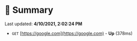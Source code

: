 # 📖 Summary
Last updated: **4/10/2021, 2:02:24 PM**

- `GET` [https://google.com](https://google.com) - **Up** (378ms)
